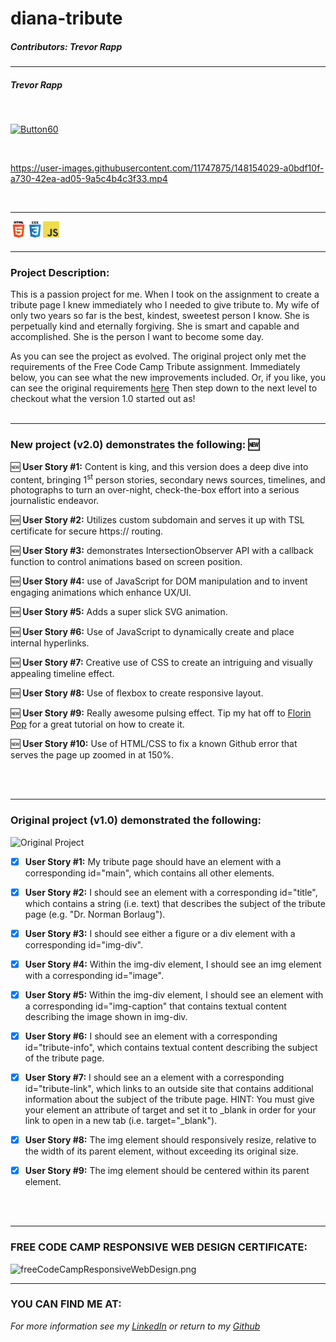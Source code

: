 # diana-tribute


##### Contributors: Trevor Rapp

 ---
 
 ##### Trevor Rapp

<br>


[![Button60](https://user-images.githubusercontent.com/11747875/145134031-63e505b6-c009-4e4b-8bd6-bc160c52c3f1.png)](https://www.dianarapp.com)

<br>



https://user-images.githubusercontent.com/11747875/148154029-a0bdf10f-a730-42ea-ad05-9a5c4b4c3f33.mp4


<br />

---

<img align="left" alt="HTML5" width="26px" src="https://raw.githubusercontent.com/github/explore/80688e429a7d4ef2fca1e82350fe8e3517d3494d/topics/html/html.png" />
<img align="left" alt="CSS3" width="26px" src="https://raw.githubusercontent.com/github/explore/80688e429a7d4ef2fca1e82350fe8e3517d3494d/topics/css/css.png" />
<img align="left" alt="JavaScript" width="26px" src="https://raw.githubusercontent.com/github/explore/80688e429a7d4ef2fca1e82350fe8e3517d3494d/topics/javascript/javascript.png" />
<br>
<br>

---

### Project Description:

This is a passion project for me.  When I took on the assignment to create a tribute page I knew immediately who I needed to give tribute to.  My wife of only two years so far is the best, kindest, sweetest person I know.  She is perpetually kind and eternally forgiving.  She is smart and capable and accomplished.  She is the person I want to become some day.  

As you can see the project as evolved.  The original project only met the requirements of the Free Code Camp Tribute assignment.  Immediately below, you can see what the new improvements included.  Or, if you like, you can see the original requirements [here](#version1) Then step down to the next level to checkout what the version 1.0 started out as!
<br>
<br>

---

### New project (v2.0) demonstrates the following: 🆕


🆕 **User Story #1:** Content is king, and this version does a deep dive into content, bringing 1<sup>st</sup> person stories, secondary news sources, timelines, and photographs to turn an over-night, check-the-box effort into a serious journalistic endeavor.

🆕 **User Story #2:** Utilizes custom subdomain and serves it up with TSL certificate for secure https:// routing.

🆕 **User Story #3:** demonstrates IntersectionObserver API with a callback function to control animations based on screen position.

🆕 **User Story #4:** use of JavaScript for DOM manipulation and to invent engaging animations which enhance UX/UI.

🆕 **User Story #5:** Adds a super slick SVG animation.

🆕 **User Story #6:** Use of JavaScript to dynamically create and place internal hyperlinks. 

🆕 **User Story #7:** Creative use of CSS to create an intriguing and visually appealing timeline effect. 

🆕 **User Story #8:** Use of flexbox to create responsive layout.

🆕 **User Story #9:** Really awesome pulsing effect.  Tip my hat off to [Florin Pop](https://www.florin-pop.com/blog/2019/03/css-pulse-effect/) for a great tutorial on how to create it.

🆕 **User Story #10:** Use of HTML/CSS to fix a known Github error that serves the page up zoomed in at 150%. 

<br>
<br>

---

### <a name="version1">Original project (v1.0) demonstrated the following:</a>


![Original Project](https://user-images.githubusercontent.com/11747875/145134811-b1988778-44ab-43fd-b194-07041f0fb393.gif)

- [X] **User Story #1:** My tribute page should have an element with a corresponding id="main", which contains all other elements.

- [X] **User Story #2:** I should see an element with a corresponding id="title", which contains a string (i.e. text) that describes the subject of the tribute page (e.g. "Dr. Norman Borlaug").

- [X] **User Story #3:** I should see either a figure or a div element with a corresponding id="img-div".

- [X] **User Story #4:** Within the img-div element, I should see an img element with a corresponding id="image".

- [X] **User Story #5:** Within the img-div element, I should see an element with a corresponding id="img-caption" that contains textual content describing the image shown in img-div.

- [X] **User Story #6:** I should see an element with a corresponding id="tribute-info", which contains textual content describing the subject of the tribute page.

- [X] **User Story #7:** I should see an a element with a corresponding id="tribute-link", which links to an outside site that contains additional information about the subject of the tribute page. HINT: You must give your element an attribute of target and set it to _blank in order for your link to open in a new tab (i.e. target="_blank").

- [X] **User Story #8:** The img element should responsively resize, relative to the width of its parent element, without exceeding its original size.

- [X] **User Story #9:** The img element should be centered within its parent element.

<br>
<br>

---

### FREE CODE CAMP RESPONSIVE WEB DESIGN CERTIFICATE:

![freeCodeCampResponsiveWebDesign.png](https://user-images.githubusercontent.com/11747875/257409023-964325b1-9779-48c7-bc0a-a9852a93d0cb.png)

---

### YOU CAN FIND ME AT:

*For more information see my [LinkedIn](https://www.linkedin.com/in/trevor-rapp-042a1037) or return to my [Github](https://github.com/trrapp12)*



